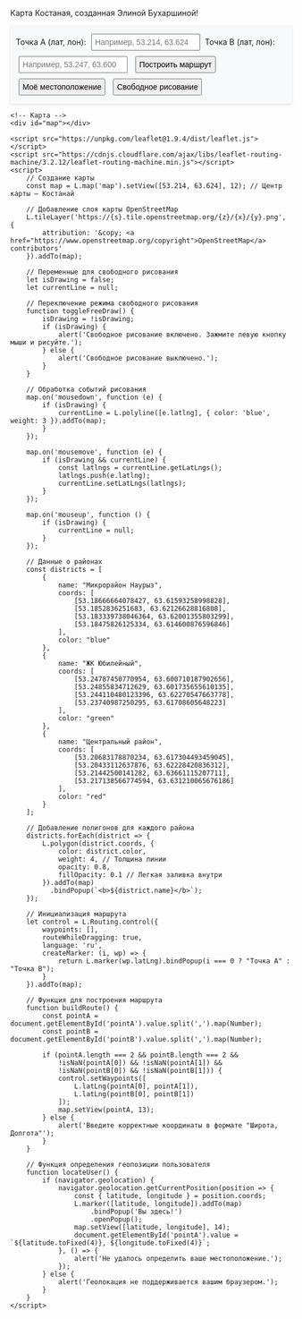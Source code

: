 <html lang="en">
<head>
    <meta charset="UTF-8">
    <meta name="viewport" content="width=device-width, initial-scale=1.0">
    <p>Карта Костаная, созданная Элиной Бухаршиной!</p>
    <link rel="stylesheet" href="https://unpkg.com/leaflet@1.9.4/dist/leaflet.css" />
    <link rel="stylesheet" href="https://cdnjs.cloudflare.com/ajax/libs/leaflet-routing-machine/3.2.12/leaflet-routing-machine.css" />
    <style>
        #map {
            height: 90vh; /* Карта занимает 90% экрана */
            margin: 0;
        }
        #controls {
            padding: 10px;
            background: #f8f9fa;
            box-shadow: 0 2px 5px rgba(0, 0, 0, 0.1);
        }
        input, button {
            margin: 5px;
            padding: 5px;
            font-size: 14px;
        }
    </style>
</head>
<body>
    <!-- Блок с формой -->
    <div id="controls">
        <label>Точка A (лат, лон):</label>
        <input id="pointA" type="text" placeholder="Например, 53.214, 63.624">
        <label>Точка B (лат, лон):</label>
        <input id="pointB" type="text" placeholder="Например, 53.247, 63.600">
        <button onclick="buildRoute()">Построить маршрут</button>
        <button onclick="locateUser()">Моё местоположение</button>
        <button onclick="toggleFreeDraw()">Свободное рисование</button>
    </div>

    <!-- Карта -->
    <div id="map"></div>

    <script src="https://unpkg.com/leaflet@1.9.4/dist/leaflet.js"></script>
    <script src="https://cdnjs.cloudflare.com/ajax/libs/leaflet-routing-machine/3.2.12/leaflet-routing-machine.min.js"></script>
    <script>
        // Создание карты
        const map = L.map('map').setView([53.214, 63.624], 12); // Центр карты — Костанай

        // Добавление слоя карты OpenStreetMap
        L.tileLayer('https://{s}.tile.openstreetmap.org/{z}/{x}/{y}.png', {
            attribution: '&copy; <a href="https://www.openstreetmap.org/copyright">OpenStreetMap</a> contributors'
        }).addTo(map);

        // Переменные для свободного рисования
        let isDrawing = false;
        let currentLine = null;

        // Переключение режима свободного рисования
        function toggleFreeDraw() {
            isDrawing = !isDrawing;
            if (isDrawing) {
                alert('Свободное рисование включено. Зажмите левую кнопку мыши и рисуйте.');
            } else {
                alert('Свободное рисование выключено.');
            }
        }

        // Обработка событий рисования
        map.on('mousedown', function (e) {
            if (isDrawing) {
                currentLine = L.polyline([e.latlng], { color: 'blue', weight: 3 }).addTo(map);
            }
        });

        map.on('mousemove', function (e) {
            if (isDrawing && currentLine) {
                const latlngs = currentLine.getLatLngs();
                latlngs.push(e.latlng);
                currentLine.setLatLngs(latlngs);
            }
        });

        map.on('mouseup', function () {
            if (isDrawing) {
                currentLine = null;
            }
        });

        // Данные о районах
        const districts = [
            {
                name: "Микрорайон Наурыз",
                coords: [
                    [53.18666664078427, 63.61593258998828],
                    [53.1852836251683, 63.62126628816808],
                    [53.183339738046364, 63.62001355803299],
                    [53.18475826125334, 63.614600876596846]
                ],
                color: "blue"
            },
            {
                name: "ЖК Юбилейный",
                coords: [
                    [53.24787450770954, 63.600710187902656],
                    [53.24855834712629, 63.601735655610135],
                    [53.244110480123396, 63.62270547663778],
                    [53.23740987250295, 63.61708605648223]
                ],
                color: "green"
            },
            {
                name: "Центральный район",
                coords: [
                    [53.20683178870234, 63.617304493459045],
                    [53.20433112637876, 63.62228420836312],
                    [53.21442500141282, 63.63661115207711],
                    [53.217138566774594, 63.631210065676186]
                ],
                color: "red"
            }
        ];

        // Добавление полигонов для каждого района
        districts.forEach(district => {
            L.polygon(district.coords, {
                color: district.color,
                weight: 4, // Толщина линии
                opacity: 0.8,
                fillOpacity: 0.1 // Легкая заливка внутри
            }).addTo(map)
              .bindPopup(`<b>${district.name}</b>`);
        });

        // Инициализация маршрута
        let control = L.Routing.control({
            waypoints: [],
            routeWhileDragging: true,
            language: 'ru',
            createMarker: (i, wp) => {
                return L.marker(wp.latLng).bindPopup(i === 0 ? "Точка A" : "Точка B");
            }
        }).addTo(map);

        // Функция для построения маршрута
        function buildRoute() {
            const pointA = document.getElementById('pointA').value.split(',').map(Number);
            const pointB = document.getElementById('pointB').value.split(',').map(Number);

            if (pointA.length === 2 && pointB.length === 2 && 
                !isNaN(pointA[0]) && !isNaN(pointA[1]) && 
                !isNaN(pointB[0]) && !isNaN(pointB[1])) {
                control.setWaypoints([
                    L.latLng(pointA[0], pointA[1]),
                    L.latLng(pointB[0], pointB[1])
                ]);
                map.setView(pointA, 13);
            } else {
                alert('Введите корректные координаты в формате "Широта, Долгота"');
            }
        }

        // Функция определения геопозиции пользователя
        function locateUser() {
            if (navigator.geolocation) {
                navigator.geolocation.getCurrentPosition(position => {
                    const { latitude, longitude } = position.coords;
                    L.marker([latitude, longitude]).addTo(map)
                        .bindPopup('Вы здесь!')
                        .openPopup();
                    map.setView([latitude, longitude], 14);
                    document.getElementById('pointA').value = `${latitude.toFixed(4)}, ${longitude.toFixed(4)}`;
                }, () => {
                    alert('Не удалось определить ваше местоположение.');
                });
            } else {
                alert('Геолокация не поддерживается вашим браузером.');
            }
        }
    </script>
</body>
</html>
